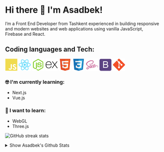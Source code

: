# Hi there 👋 I'm Asadbek!

I’m a Front End Developer from Tashkent experienced in building responsive  and modern websites and web applications using vanilla JavaScript, Firebase and React.

## Coding languages and Tech:

<p align="left">

<img src="/assests/javascript-plain.svg" height="auto" width="40">

<img src="/assests/react-original.svg" height="auto" width="40">

<img src="/assests/nodejs-original.svg" height="auto" width="40">

<img src="/assests/express-original.svg" height="auto" width="40">

<img src="/assests/html5-original.svg" height="auto" width="40">

<img src="/assests/css3-original.svg" height="auto" width="40">

<img src="/assests/sass-original.svg" height="auto" width="40">

<img src="/assests/bootstrap-plain.svg" height="auto" width="40">

<img src="/assests/git-original.svg" height="auto" width="40">
</p>

### :nerd_face: I'm currently learning:

- Next.js
- Vue.js

### :thinking: I want to learn:

- WebGL
- Three.js

![GitHub streak stats](https://github-readme-streak-stats.herokuapp.com/?user=bekdevuz)

<details>
  <summary> Show Asadbek's Github Stats</summary>
  <br>
  
  <a href="#">
    <img align="center" alt="bekdevuz Most Used Languages" src="https://github-readme-stats.vercel.app/api/top-langs/?username=bekdevuz&layout=compact&langs_count=10&hide_border=true&show_icons=true&title_color=fff&icon_color=fff&text_color=fff&bg_color=331af0" />
  </a>
  
  <a href="#">
    <img align="center" alt="bekdevuz's Github Stats" src="https://github-readme-stats.vercel.app/api?username=bekdevuz&count_private=true&hide_border=true&show_icons=true&title_color=fff&icon_color=fff&text_color=fff&bg_color=331af0" />
  </a>
</details>



